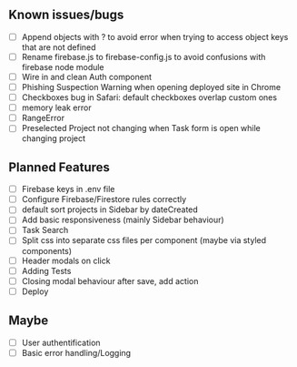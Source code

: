 ## Known issues/bugs

- [ ] Append objects with ? to avoid error when trying to access object keys that are not defined
- [ ] Rename firebase.js to firebase-config.js to avoid confusions with firebase node module
- [ ] Wire in and clean Auth component
- [ ] Phishing Suspection Warning when opening deployed site in Chrome
- [ ] Checkboxes bug in Safari: default checkboxes overlap custom ones
- [ ] memory leak error
- [ ] RangeError
- [ ] Preselected Project not changing when Task form is open while changing project

## Planned Features

- [ ] Firebase keys in .env file
- [ ] Configure Firebase/Firestore rules correctly
- [ ] default sort projects in Sidebar by dateCreated
- [ ] Add basic responsiveness (mainly Sidebar behaviour)
- [ ] Task Search
- [ ] Split css into separate css files per component (maybe via styled components)
- [ ] Header modals on click
- [ ] Adding Tests
- [ ] Closing modal behaviour after save, add action
- [ ] Deploy

## Maybe

- [ ] User authentification
- [ ] Basic error handling/Logging
